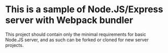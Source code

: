 # This is a sample of Node.JS/Express server with Webpack bundler

This project should contain only the minimal requirements for basic
Node.JS server, and as such can be forked or cloned for new server
projects.